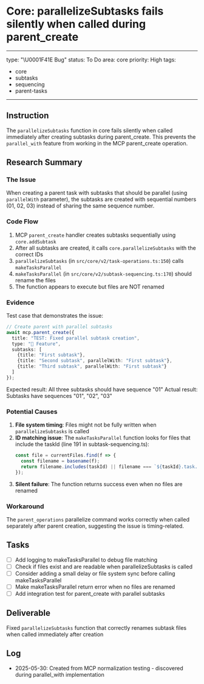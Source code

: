 # Core: parallelizeSubtasks fails silently when called during parent_create

---
type: "\U0001F41E Bug"
status: To Do
area: core
priority: High
tags:
  - core
  - subtasks
  - sequencing
  - parent-tasks
---


## Instruction
The `parallelizeSubtasks` function in core fails silently when called immediately after creating subtasks during parent_create. This prevents the `parallel_with` feature from working in the MCP parent_create operation.

## Research Summary

### The Issue
When creating a parent task with subtasks that should be parallel (using `parallelWith` parameter), the subtasks are created with sequential numbers (01, 02, 03) instead of sharing the same sequence number.

### Code Flow
1. MCP `parent_create` handler creates subtasks sequentially using `core.addSubtask`
2. After all subtasks are created, it calls `core.parallelizeSubtasks` with the correct IDs
3. `parallelizeSubtasks` (in `src/core/v2/task-operations.ts:150`) calls `makeTasksParallel`
4. `makeTasksParallel` (in `src/core/v2/subtask-sequencing.ts:170`) should rename the files
5. The function appears to execute but files are NOT renamed

### Evidence
Test case that demonstrates the issue:
```typescript
// Create parent with parallel subtasks
await mcp.parent_create({
  title: "TEST: Fixed parallel subtask creation",
  type: "🌟 Feature",
  subtasks: [
    {title: "First subtask"}, 
    {title: "Second subtask", parallelWith: "First subtask"}, 
    {title: "Third subtask", parallelWith: "First subtask"}
  ]
});
```

Expected result: All three subtasks should have sequence "01"
Actual result: Subtasks have sequences "01", "02", "03"

### Potential Causes
1. **File system timing**: Files might not be fully written when `parallelizeSubtasks` is called
2. **ID matching issue**: The `makeTasksParallel` function looks for files that include the taskId (line 191 in subtask-sequencing.ts):
   ```typescript
   const file = currentFiles.find(f => {
     const filename = basename(f);
     return filename.includes(taskId) || filename === `${taskId}.task.md`;
   });
   ```
3. **Silent failure**: The function returns success even when no files are renamed

### Workaround
The `parent_operations` parallelize command works correctly when called separately after parent creation, suggesting the issue is timing-related.

## Tasks
- [ ] Add logging to makeTasksParallel to debug file matching
- [ ] Check if files exist and are readable when parallelizeSubtasks is called
- [ ] Consider adding a small delay or file system sync before calling makeTasksParallel
- [ ] Make makeTasksParallel return error when no files are renamed
- [ ] Add integration test for parent_create with parallel subtasks

## Deliverable
Fixed `parallelizeSubtasks` function that correctly renames subtask files when called immediately after creation

## Log

- 2025-05-30: Created from MCP normalization testing - discovered during parallel_with implementation
